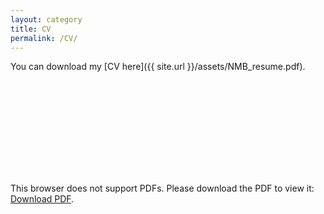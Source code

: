 ```yaml
---
layout: category
title: CV
permalink: /CV/
---
```


You can download my [CV here]({{ site.url }}/assets/NMB_resume.pdf).

<object data="http://nmbennett.github.io/assets/NMB_resume.pdf" type="application/pdf" width="700px" height="700px">
    <embed src="http://nmbennett.github.io/assets/NMB_resume.pdf">
        <p>This browser does not support PDFs. Please download the PDF to view it: <a href="http://nmbennett.github.io/assets/NMB_resume.pdf">Download PDF</a>.</p>
    </embed>
</object>
